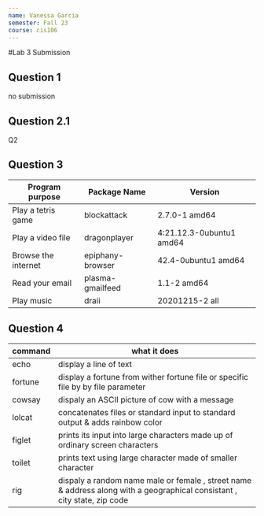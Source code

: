 ```yaml
---
name: Vanessa Garcia
semester: Fall 23
course: cis106
---
```

#Lab 3 Submission

## Question 1
no submission

## Question 2.1
Q2

## Question 3

| Program purpose     | Package Name     | Version                  |
| ------------------- | ---------------- | ------------------------ |
| Play a tetris game  | blockattack      | 2.7.0-1 amd64            |
| Play a video file   | dragonplayer     | 4:21.12.3-0ubuntu1 amd64 |
| Browse the internet | epiphany-browser | 42.4-0ubuntu1 amd64      |
| Read your email     | plasma-gmailfeed | 1.1-2 amd64              |
| Play music          | draii            | 20201215-2 all           |

## Question 4

| command | what it does                                                                                                             |
| ------- | ------------------------------------------------------------------------------------------------------------------------ |
| echo    | display a line of text                                                                                                   |
| fortune | display a fortune from wither fortune file or specific file by by file parameter                                         |
| cowsay  | dispaly an ASCII picture of cow with a message                                                                           |
| lolcat  | concatenates files or standard input to standard output  & adds rainbow color                                            |
| figlet  | prints its input into large characters  made up of ordinary screen characters                                            |
| toilet  | prints text using large character made of smaller character                                                              |
| rig     | dispaly a random name male or female , street name & address along with a geographical consistant , city state, zip code |